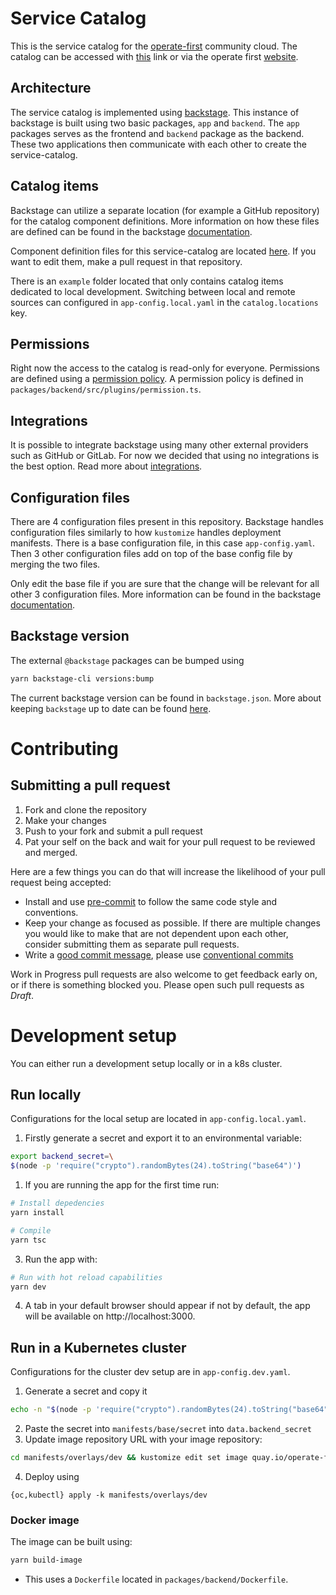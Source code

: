 # Service Catalog

This is the service catalog for the [operate-first](https://github.com/operate-first) community cloud. The catalog can be accessed with [this](https://service-catalog.operate-first.cloud) link or via the operate first [website](https://www.operate-first.cloud).

## Architecture

The service catalog is implemented using [backstage](https://backstage.io/). This instance of backstage is built using two basic packages, `app` and `backend`. The `app` packages serves as the frontend and `backend` package as the backend. These two applications then communicate with each other to create the service-catalog.

## Catalog items

Backstage can utilize a separate location (for example a GitHub repository) for the catalog component definitions. More information on how these files are defined can be found in the backstage [documentation](https://backstage.io/docs/features/software-catalog/descriptor-format).

Component definition files for this service-catalog are located [here](https://github.com/SamoKopecky/apps/tree/master/service-catalog). If you want to edit them, make a pull request in that repository.

There is an `example` folder located that only contains catalog items dedicated to local development. Switching between local and remote sources can configured in `app-config.local.yaml` in the `catalog.locations` key.

## Permissions

Right now the access to the catalog is read-only for everyone. Permissions are defined using a [permission policy](https://backstage.io/docs/permissions/writing-a-policy). A permission policy is defined in `packages/backend/src/plugins/permission.ts`.

## Integrations

It is possible to integrate backstage using many other external providers such as GitHub or GitLab. For now we decided that using no integrations is the best option. Read more about [integrations](https://backstage.io/docs/integrations/).

## Configuration files

There are 4 configuration files present in this repository. Backstage handles configuration files similarly to how `kustomize` handles deployment manifests. There is a base configuration file, in this case `app-config.yaml`. Then 3 other configuration files add on top of the base config file by merging the two files.

Only edit the base file if you are sure that the change will be relevant for all other 3 configuration files. More information can be found in the backstage [documentation](https://backstage.io/docs/conf/).

## Backstage version
The external `@backstage` packages can be bumped using
```sh
yarn backstage-cli versions:bump
```
The current backstage version can be found in `backstage.json`. More about keeping `backstage` up to date can be found [here](https://backstage.io/docs/getting-started/keeping-backstage-updated).

# Contributing

## Submitting a pull request

1. Fork and clone the repository
2. Make your changes
3. Push to your fork and submit a pull request
4. Pat your self on the back and wait for your pull request to be reviewed and merged.

Here are a few things you can do that will increase the likelihood of your pull request being accepted:

- Install and use [pre-commit](https://pre-commit.com/) to follow the same code style and conventions.
- Keep your change as focused as possible. If there are multiple changes you would like to make that are not dependent upon each other, consider submitting them as separate pull requests.
- Write a [good commit message](http://tbaggery.com/2008/04/19/a-note-about-git-commit-messages.html), please use [conventional commits](https://www.conventionalcommits.org/en/v1.0.0/)

Work in Progress pull requests are also welcome to get feedback early on, or if there is something blocked you. Please open such pull requests as *Draft*.

# Development setup
You can either run a development setup locally or in a k8s cluster.
## Run locally
Configurations for the local setup are located in `app-config.local.yaml`.

1. Firstly generate a secret and export it to an environmental variable:
```sh
export backend_secret=\
$(node -p 'require("crypto").randomBytes(24).toString("base64")')
```
1. If you are running the app for the first time run:
```sh
# Install depedencies
yarn install

# Compile
yarn tsc
```
3. Run the app with:
```sh
# Run with hot reload capabilities
yarn dev
```
4. A tab in your default browser should appear if not by default, the app will be available on http://localhost:3000.

## Run in a Kubernetes cluster
Configurations for the cluster dev setup are in `app-config.dev.yaml`.
1. Generate a secret and copy it
```sh
echo -n "$(node -p 'require("crypto").randomBytes(24).toString("base64")')" | base64
```
2. Paste the secret into `manifests/base/secret` into `data.backend_secret`
3. Update image repository URL with your image repository:
```sh
cd manifests/overlays/dev && kustomize edit set image quay.io/operate-first/service-catalog=<your url>
```
4. Deploy using
```
{oc,kubectl} apply -k manifests/overlays/dev
```

### Docker image
The image can be built using:
```sh
yarn build-image
```
- This uses a `Dockerfile` located in `packages/backend/Dockerfile`.
